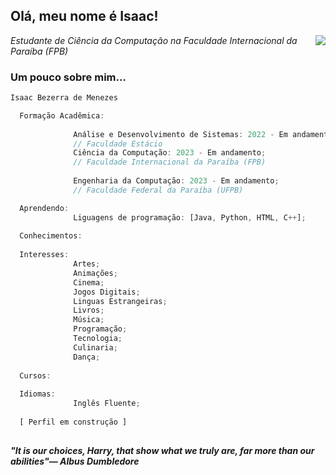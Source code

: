 <h2> Olá, meu nome é Isaac!</h2>
<img align='right' src="https://ibb.co/NsPQ93W">
<p><em>Estudante de Ciência da Computação na Faculdade Internacional da Paraíba (FPB)</em></p>


### Um pouco sobre mim...  

```javascript
Isaac Bezerra de Menezes

  Formação Acadêmica:
                
              Análise e Desenvolvimento de Sistemas: 2022 - Em andamento;
              // Faculdade Estácio
              Ciência da Computação: 2023 - Em andamento;
              // Faculdade Internacional da Paraíba (FPB)
              
              Engenharia da Computação: 2023 - Em andamento;
              // Faculdade Federal da Paraíba (UFPB)

  Aprendendo: 
              Liguagens de programação: [Java, Python, HTML, C++];
  
  Conhecimentos:
  
  Interesses:
              Artes;
              Animações;
              Cinema;
              Jogos Digitais;
              Linguas Estrangeiras;
              Livros;
              Música;
              Programação;
              Tecnologia;
              Culinaria;
              Dança;
  
  Cursos:
  
  Idiomas:
              Inglês Fluente;
              
  [ Perfil em construção ]
  
```

<em><b>"It is our choices, Harry, that show what we truly are, far more than our abilities"― Albus Dumbledore</b></em>
